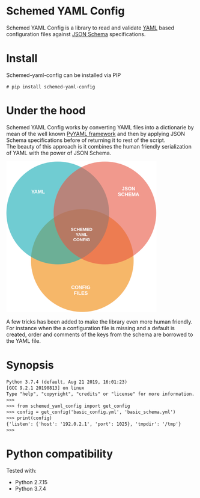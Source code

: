 # Schemed YAML Config
Schemed YAML Config is a library to read and validate [YAML](https://yaml.org/) based configuration files against [JSON Schema](https://json-schema.org/) specifications.  

# Install
Schemed-yaml-config can be installed via PIP
```
# pip install schemed-yaml-config
```

# Under the hood
Schemed YAML Config works by converting YAML files into a dictionarie by mean of the well known [PyYAML framework](https://pyyaml.org/) and then by applying JSON Schema specifications before of returning it to rest of the script.  
The beauty of this approach is it combines the human friendly serialization of YAML with the power of JSON Schema.

![](https://github.com/lamehost/schemed-yaml-config/raw/master/images/venn_diagram.png)

A few tricks has been added to make the library even more human friendly. For instance when the a configuration file is missing and a default is created, order and comments of the keys from the schema are borrowed to the YAML file.

# Synopsis
```
Python 3.7.4 (default, Aug 21 2019, 16:01:23) 
[GCC 9.2.1 20190813] on linux
Type "help", "copyright", "credits" or "license" for more information.
>>>
>>> from schemed_yaml_config import get_config
>>> config = get_config('basic_config.yml', 'basic_schema.yml')
>>> print(config)
{'listen': {'host': '192.0.2.1', 'port': 1025}, 'tmpdir': '/tmp'}
>>>
```

# Python compatibility
Tested with:
 - Python 2.7.15
 - Python 3.7.4

